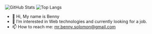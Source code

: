 ![GitHub Stats](https://github-readme-stats.vercel.app/api?username=MrBennySolomon&&show_icons=true&theme=radical)
![Top Langs](https://github-readme-stats.vercel.app/api/top-langs/?username=MrBennySolomon&layout=compact&theme=radical)
* 👋 Hi, My name is Benny
* 👀 I’m interested in Web technologies and currently looking for a job.
* 📫 How to reach me: mr.benny.solomon@gmail.com
